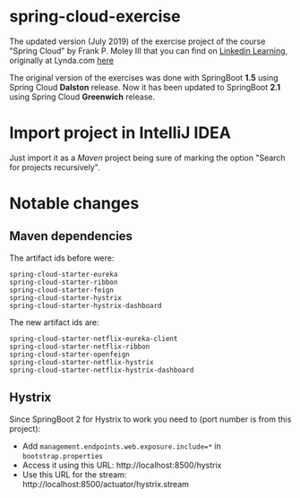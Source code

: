 # spring-cloud-exercise
The updated version (July 2019) of the exercise project of the course "Spring Cloud" by Frank P. Moley III that you can find on [Linkedin Learning](https://www.linkedin.com/learning/), originally at Lynda.com [here](https://www.lynda.com/Spring-Framework-tutorials/Spring-Spring-Cloud/590842-2.html)

The original version of the exercises was done with SpringBoot **1.5** using Spring Cloud **Dalston** release. Now it has been updated to SpringBoot **2.1** using Spring Cloud **Greenwich** release.

# Import project in IntelliJ IDEA

Just import it as a *Maven* project being sure of marking the option "Search for projects recursively".

# Notable changes

## Maven dependencies

The artifact ids before were:

```
spring-cloud-starter-eureka
spring-cloud-starter-ribbon
spring-cloud-starter-feign
spring-cloud-starter-hystrix
spring-cloud-starter-hystrix-dashboard
```

The new artifact ids are:

```
spring-cloud-starter-netflix-eureka-client
spring-cloud-starter-netflix-ribbon
spring-cloud-starter-openfeign
spring-cloud-starter-netflix-hystrix  
spring-cloud-starter-netflix-hystrix-dashboard
```

## Hystrix

Since SpringBoot 2 for Hystrix to work you need to (port number is from this project):

* Add `management.endpoints.web.exposure.include=*` in `bootstrap.properties`
* Access it using this URL: http://localhost:8500/hystrix
* Use this URL for the stream: http://localhost:8500/actuator/hystrix.stream
